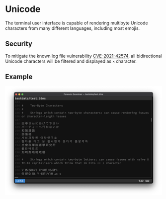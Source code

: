 # Unicode
The terminal user interface is capable of rendering multibyte Unicode characters from many different languages, including most emojis.

## Security
To mitigate the known log file vulnerability [CVE-2021-42574](https://nvd.nist.gov/vuln/detail/CVE-2021-42574), all bidirectional Unicode characters will be filtered and displayed as `×` character.

## Example
![](../../../images/ui/unicode.png "Unicode")
